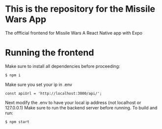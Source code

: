 # This is the repository for the Missile Wars App

The offficial frontend for Missile Wars 
A React Native app with Expo

# Running the frontend

Make sure to install all dependencies before proceeding:

```sh
$ npm i
```

Make sure you set your ip in .env
```
const apiUrl = 'http://localhost:3000/api/';
```

Next modify the .env to have your local ip address (not localhost or 127.0.0.1)
Make sure to run the backend server before running.
To build and run:

```sh
$ npm start
```